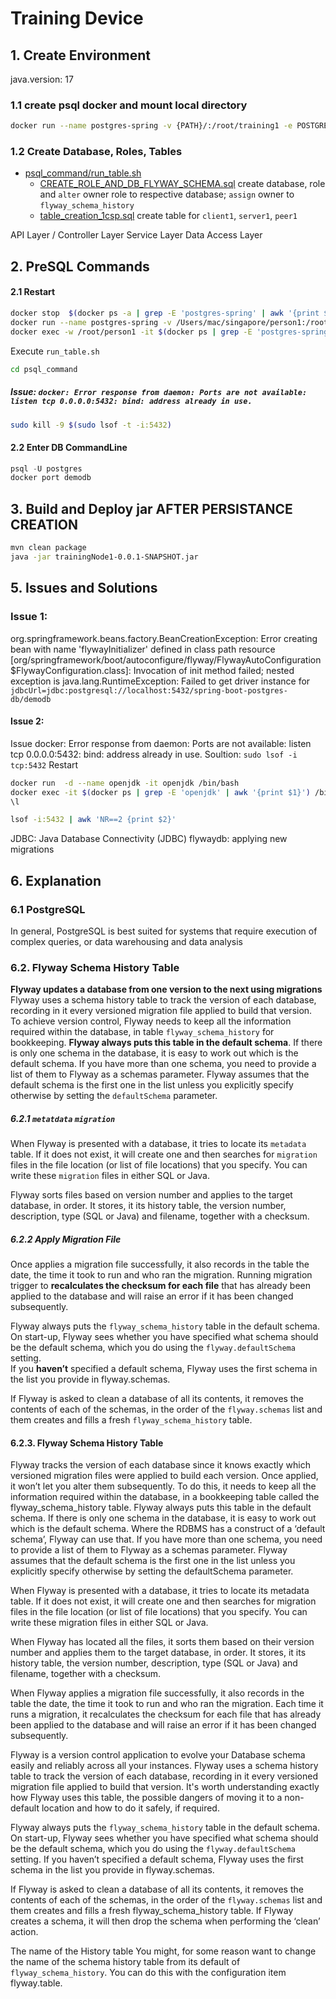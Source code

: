 # Training Device

## 1. Create Environment
java.version: 17
### 1.1 create psql docker and mount local directory
```bash
docker run --name postgres-spring -v {PATH}/:/root/training1 -e POSTGRES_PASSWORD=password -d -p 5432:5432 postgres:alpine`
```

### 1.2 Create Database, Roles, Tables
- [psql_command/run_table.sh](psql_command/run_table.sh)
  - [CREATE_ROLE_AND_DB_FLYWAY_SCHEMA.sql](psql_command/CREATE_ROLE_AND_DB_FLYWAY_SCHEMA.sh)  create database, role and `alter` owner role to respective database; `assign` owner to `flyway_schema_history`
  - [table_creation_1csp.sql](psql_command/table_creation_1csp.sh) create table for `client1`, `server1`, `peer1`

API Layer / Controller Layer
Service Layer
Data Access Layer

## 2. PreSQL Commands

#### 2.1 Restart
```bash
docker stop  $(docker ps -a | grep -E 'postgres-spring' | awk '{print $1}' | awk 'NR==1') && docker rm  $(docker ps -a | grep -E 'postgres-spring' | awk '{print $1}' | awk 'NR==1')
docker run --name postgres-spring -v /Users/mac/singapore/person1:/root/person1 -e POSTGRES_PASSWORD=password -d -p 5432:5432 postgres:alpine
docker exec -w /root/person1 -it $(docker ps | grep -E 'postgres-spring' | awk '{print $1}') /bin/bash
```
Execute `run_table.sh`
```bash
cd psql_command

```
##### Issue: `docker: Error response from daemon: Ports are not available: listen tcp 0.0.0.0:5432: bind: address already in use.`
```bash
sudo kill -9 $(sudo lsof -t -i:5432)
```


#### 2.2 Enter DB CommandLine
```sql
psql -U postgres
docker port demodb
```


## 3. Build and Deploy jar AFTER PERSISTANCE CREATION
```bash
mvn clean package
java -jar trainingNode1-0.0.1-SNAPSHOT.jar
```


## 5. Issues and Solutions

### Issue 1:

org.springframework.beans.factory.BeanCreationException:
Error creating bean with name 'flywayInitializer' defined in class path resource
[org/springframework/boot/autoconfigure/flyway/FlywayAutoConfiguration$FlywayConfiguration.class]: Invocation of init method failed;
nested exception is java.lang.RuntimeException:
Failed to get driver instance for `jdbcUrl=jdbc:postgresql://localhost:5432/spring-boot-postgres-db/demodb`


#### Issue 2:

Issue docker: Error response from daemon: Ports are not available: listen tcp 0.0.0.0:5432: bind: address already in use.
Soultion: `sudo lsof -i tcp:5432`
Restart
```bash
docker run  -d --name openjdk -it openjdk /bin/bash
docker exec -it $(docker ps | grep -E 'openjdk' | awk '{print $1}') /bin/bash
\l
```
```bash
lsof -i:5432 | awk 'NR==2 {print $2}'
```




JDBC: Java Database Connectivity (JDBC)
flywaydb: applying new migrations



## 6. Explanation

### 6.1 PostgreSQL
In general, PostgreSQL is best suited for systems that require execution of complex queries, or data warehousing and data analysis

### 6.2. Flyway Schema History Table
**Flyway updates a database from one version to the next using migrations**
Flyway uses a schema history table to track the version of each database, recording in it every versioned migration file applied to build that version.   
To achieve version control, Flyway needs to keep all the information required within the database, in table `flyway_schema_history` for bookkeeping.
**Flyway always puts this table in the default schema**. If there is only one schema in the database, it is easy to work out which is the default schema.
If you have more than one schema, you need to provide a list of them to Flyway as a schemas parameter. Flyway assumes that the default schema is the first one in the list unless you explicitly specify otherwise by setting the `defaultSchema` parameter.

##### 6.2.1 `metatdata` `migration`
When Flyway is presented with a database, it tries to locate its `metadata` table. If it does not exist, it will create one and then searches for `migration` files in the file location (or list of file locations) that you specify.
You can write these `migration` files in either SQL or Java.

Flyway sorts files based on version number and applies to the target database, in order. It stores, it its history table, the version number, description, type (SQL or Java) and filename, together with a checksum.

##### 6.2.2 Apply Migration File
Once applies a migration file successfully, it also records in the table the date, the time it took to run and who ran the migration. Running migration trigger to **recalculates the checksum for each file** that has already been applied to the database and will raise an error if it has been changed subsequently.


Flyway always puts the `flyway_schema_history` table in the default schema.   
On start-up, Flyway sees whether you have specified what schema should be the default schema, which you do using the `flyway.defaultSchema` setting.   
If you **haven’t** specified a default schema, Flyway uses the first schema in the list you provide in flyway.schemas.

If Flyway is asked to clean a database of all its contents, it removes the contents of each of the schemas, in the order of the `flyway.schemas` list and them creates and fills a fresh `flyway_schema_history` table.



#### 6.2.3. Flyway Schema History Table
Flyway tracks the version of each database since it knows exactly which versioned migration files were applied to build each version. Once applied, it won’t let you alter them subsequently. To do this, it needs to keep all the information required within the database, in a bookkeeping table called the flyway_schema_history table. Flyway always puts this table in the default schema. If there is only one schema in the database, it is easy to work out which is the default schema. Where the RDBMS has a construct of a ‘default schema’, Flyway can use that. If you have more than one schema, you need to provide a list of them to Flyway as a schemas parameter. Flyway assumes that the default schema is the first one in the list unless you explicitly specify otherwise by setting the defaultSchema parameter.

When Flyway is presented with a database, it tries to locate its metadata table. If it does not exist, it will create one and then searches for migration files in the file location (or list of file locations) that you specify. You can write these migration files in either SQL or Java.

When Flyway has located all the files, it sorts them based on their version number and applies them to the target database, in order. It stores, it its history table, the version number, description, type (SQL or Java) and filename, together with a checksum.

When Flyway applies a migration file successfully, it also records in the table the date, the time it took to run and who ran the migration. Each time it runs a migration, it recalculates the checksum for each file that has already been applied to the database and will raise an error if it has been changed subsequently.



Flyway is a version control application to evolve your Database schema easily and reliably across all your instances.
Flyway uses a schema history table to track the version of each database, recording in it every versioned migration file applied to build that version.
It's worth understanding exactly how Flyway uses this table, the possible dangers of moving it to a non-default location and how to do it safely, if required.

Flyway always puts the `flyway_schema_history` table in the default schema.
On start-up, Flyway sees whether you have specified what schema should be the default schema, which you do using the `flyway.defaultSchema` setting.
If you haven’t specified a default schema, Flyway uses the first schema in the list you provide in flyway.schemas.

If Flyway is asked to clean a database of all its contents, it removes the contents of each of the schemas, in the order of the `flyway.schemas` list and them creates and fills a fresh flyway_schema_history table.
If Flyway creates a schema, it will then drop the schema when performing the ‘clean’ action.

The name of the History table
You might, for some reason want to change the name of the schema history table from its default of `flyway_schema_history`. You can do this with the configuration item flyway.table.
